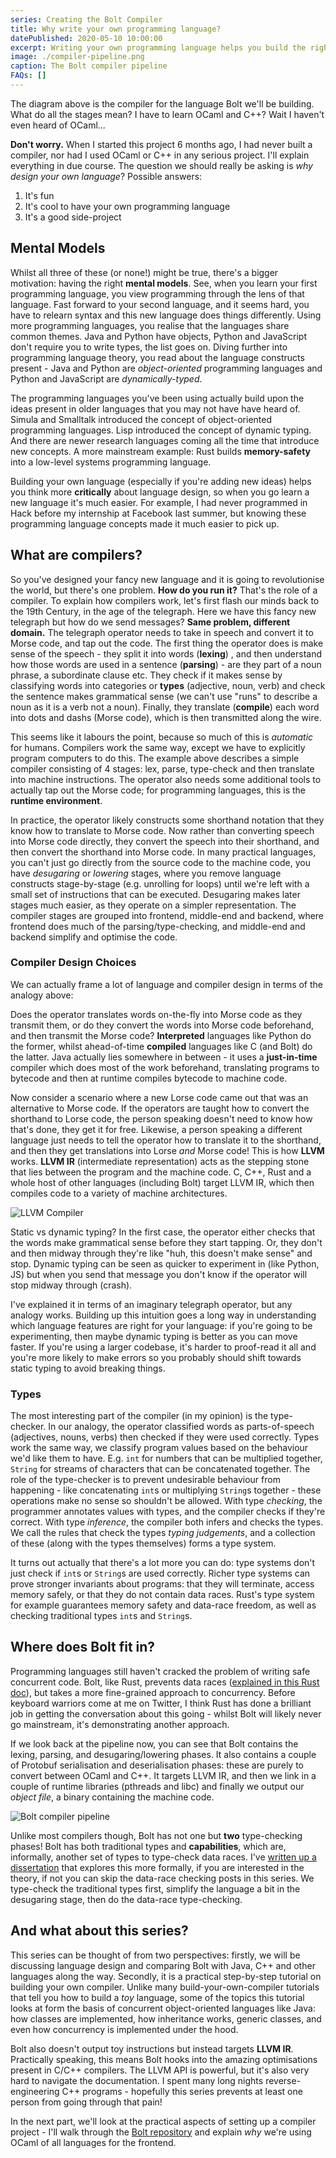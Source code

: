 ```yaml
---
series: Creating the Bolt Compiler
title: Why write your own programming language?
datePublished: 2020-05-10 10:00:00
excerpt: Writing your own programming language helps you build the right mental models when programming. I introduce the fundamental concepts behind compilers and explain where Bolt fits in.
image: ./compiler-pipeline.png
caption: The Bolt compiler pipeline
FAQs: []
---
```


The diagram above is the compiler for the language Bolt we'll be building. What do all the stages mean? I have to learn OCaml and C++? Wait I haven't even heard of OCaml...

**Don't worry.** When I started this project 6 months ago, I had never built a compiler, nor had I used OCaml or C++ in any serious project. I'll explain everything in due course. The question we should really be asking is _why design your own language_? Possible answers:

1. It's fun
2. It's cool to have your own programming language
3. It's a good side-project

## Mental Models

Whilst all three of these (or none!) might be true, there's a bigger motivation: having the right **mental models**. See, when you learn your first programming language, you view programming through the lens of that language. Fast forward to your second language, and it seems hard, you have to relearn syntax and this new language does things differently. Using more programming languages, you realise that the languages share common themes. Java and Python have objects, Python and JavaScript don't require you to write types, the list goes on. Diving further into programming language theory, you read about the language constructs present - Java and Python are _object-oriented_ programming languages and Python and JavaScript are _dynamically-typed_.

The programming languages you've been using actually build upon the ideas present in older languages that you may not have have heard of. Simula and Smalltalk introduced the concept of object-oriented programming languages. Lisp introduced the concept of dynamic typing. And there are newer research languages coming all the time that introduce new concepts. A more mainstream example: Rust builds **memory-safety** into a low-level systems programming language.

Building your own language (especially if you're adding new ideas) helps you think more **critically** about language design, so when you go learn a new language it's much easier. For example, I had never programmed in Hack before my internship at Facebook last summer, but knowing these programming language concepts made it much easier to pick up.

## What are compilers?

So you've designed your fancy new language and it is going to revolutionise the world, but there's one problem. **How do you run it?** That's the role of a compiler. To explain how compilers work, let's first flash our minds back to the 19th Century, in the age of the telegraph. Here we have this fancy new telegraph but how do we send messages? **Same problem, different domain.** The telegraph operator needs to take in speech and convert it to Morse code, and tap out the code. The first thing the operator does is make sense of the speech - they split it into words (**lexing**) , and then understand how those words are used in a sentence (**parsing**) - are they part of a noun phrase, a subordinate clause etc. They check if it makes sense by classifying words into categories or **types** (adjective, noun, verb) and check the sentence makes grammatical sense (we can't use "runs" to describe a noun as it is a verb not a noun). Finally, they translate (**compile**) each word into dots and dashs (Morse code), which is then transmitted along the wire.

This seems like it labours the point, because so much of this is _automatic_ for humans. Compilers work the same way, except we have to explicitly program computers to do this. The example above describes a simple compiler consisting of 4 stages: lex, parse, type-check and then translate into machine instructions. The operator also needs some additional tools to actually tap out the Morse code; for programming languages, this is the **runtime environment**.

In practice, the operator likely constructs some shorthand notation that they know how to translate to Morse code. Now rather than converting speech into Morse code directly, they convert the speech into their shorthand, and then convert the shorthand into Morse code. In many practical languages, you can't just go directly from the source code to the machine code, you have _desugaring_ or _lowering_ stages, where you remove language constructs stage-by-stage (e.g. unrolling for loops) until we're left with a small set of instructions that can be executed. Desugaring makes later stages much easier, as they operate on a simpler representation. The compiler stages are grouped into frontend, middle-end and backend, where frontend does much of the parsing/type-checking, and middle-end and backend simplify and optimise the code.

### Compiler Design Choices

We can actually frame a lot of language and compiler design in terms of the analogy above:

Does the operator translates words on-the-fly into Morse code as they transmit them, or do they convert the words into Morse code beforehand, and then transmit the Morse code? **Interpreted** languages like Python do the former, whilst ahead-of-time **compiled** languages like C (and Bolt) do the latter. Java actually lies somewhere in between - it uses a **just-in-time** compiler which does most of the work beforehand, translating programs to bytecode and then at runtime compiles bytecode to machine code.

Now consider a scenario where a new Lorse code came out that was an alternative to Morse code. If the operators are taught how to convert the shorthand to Lorse code, the person speaking doesn't need to know how that's done, they get it for free. Likewise, a person speaking a different language just needs to tell the operator how to translate it to the shorthand, and then they get translations into Lorse _and_ Morse code! This is how **LLVM** works. **LLVM IR** (intermediate representation) acts as the stepping stone that lies between the program and the machine code. C, C++, Rust and a whole host of other languages (including Bolt) target LLVM IR, which then compiles code to a variety of machine architectures.

![LLVM Compiler](./llvm.png)

Static vs dynamic typing? In the first case, the operator either checks that the words make grammatical sense before they start tapping. Or, they don't and then midway through they're like "huh, this doesn't make sense" and stop. Dynamic typing can be seen as quicker to experiment in (like Python, JS) but when you send that message you don't know if the operator will stop midway through (crash).

I've explained it in terms of an imaginary telegraph operator, but any analogy works. Building up this intuition goes a long way in understanding which language features are right for your language: if you're going to be experimenting, then maybe dynamic typing is better as you can move faster. If you're using a larger codebase, it's harder to proof-read it all and you're more likely to make errors so you probably should shift towards static typing to avoid breaking things.

### Types

The most interesting part of the compiler (in my opinion) is the type-checker. In our analogy, the operator classified words as parts-of-speech (adjectives, nouns, verbs) then checked if they were used correctly. Types work the same way, we classify program values based on the behaviour we'd like them to have. E.g. `int` for numbers that can be multiplied together, `String` for streams of characters that can be concatenated together. The role of the type-checker is to prevent undesirable behaviour from happening - like concatenating `int`s or multiplying `String`s together - these operations make no sense so shouldn't be allowed. With type _checking_, the programmer annotates values with types, and the compiler checks if they're correct. With type _inference_, the compiler both infers and checks the types. We call the rules that check the types _typing judgements_, and a collection of these (along with the types themselves) forms a type system.

It turns out actually that there's a lot more you can do: type systems don't just check if `int`s or `String`s are used correctly. Richer type systems can prove stronger invariants about programs: that they will terminate, access memory safely, or that they do not contain data races. Rust's type system for example guarantees memory safety and data-race freedom, as well as checking traditional types `int`s and `String`s.

## Where does Bolt fit in?

Programming languages still haven't cracked the problem of writing safe concurrent code. Bolt, like Rust, prevents data races ([explained in this Rust doc](https://doc.rust-lang.org/nightly/nomicon/races.html)), but takes a more fine-grained approach to concurrency. Before keyboard warriors come at me on Twitter, I think Rust has done a brilliant job in getting the conversation about this going - whilst Bolt will likely never go mainstream, it's demonstrating another approach.

If we look back at the pipeline now, you can see that Bolt contains the lexing, parsing, and desugaring/lowering phases. It also contains a couple of Protobuf serialisation and deserialisation phases: these are purely to convert between OCaml and C++. It targets LLVM IR, and then we link in a couple of runtime libraries (pthreads and libc) and finally we output our _object file_, a binary containing the machine code.

![Bolt compiler pipeline](./compiler-pipeline.png)

Unlike most compilers though, Bolt has not one but **two** type-checking phases! Bolt has both traditional types and **capabilities**, which are, informally, another set of types to type-check data races. I've [written up a dissertation](https://github.com/mukul-rathi/bolt-dissertation) that explores this more formally, if you are interested in the theory, if not you can skip the data-race checking posts in this series. We type-check the traditional types first, simplify the language a bit in the desugaring stage, then do the data-race type-checking.

## And what about this series?

This series can be thought of from two perspectives: firstly, we will be discussing language design and comparing Bolt with Java, C++ and other languages along the way. Secondly, it is a practical step-by-step tutorial on building your own compiler. Unlike many build-your-own-compiler tutorials that tell you how to build a _toy_ language, some of the topics this tutorial looks at form the basis of concurrent object-oriented languages like Java: how classes are implemented, how inheritance works, generic classes, and even how concurrency is implemented under the hood.

Bolt also doesn't output toy instructions but instead targets **LLVM IR**. Practically speaking, this means Bolt hooks into the amazing optimisations present in C/C++ compilers. The LLVM API is powerful, but it's also very hard to navigate the documentation. I spent many long nights reverse-engineering C++ programs - hopefully this series prevents at least one person from going through that pain!

In the next part, we'll look at the practical aspects of setting up a compiler project - I'll walk through the [Bolt repository](https://github.com/mukul-rathi/bolt) and explain _why_ we're using OCaml of all languages for the frontend.
